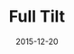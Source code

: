 ---
layout: site
title: "Full Tilt"
date: 2015-12-20
categories: [community]
version: 1.3.16
major: 1
minor: 3
patch: 16
slug: full-tilt
link: https://www.fulltilt.com/casino/
submitter: lpolepeddi
permalink: /sites/:slug
---